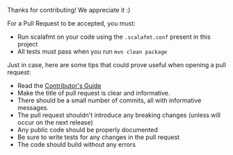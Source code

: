 Thanks for contributing! We appreciate it :) 

For a Pull Request to be accepted, you must:
- Run scalafmt on your code using the `.scalafmt.conf` present in this project
- All tests must pass when you run `mvn clean package` 

Just in case, here are some tips that could prove useful when opening a pull request:
- Read the [Contributor's Guide](CONTRIBUTING.md)
- Make the title of pull request is clear and informative. 
- There should be a small number of commits, all with informative messages. 
- The pull request shouldn't introduce any breaking changes (unless will occur on the next release) 
- Any public code should be properly documented 
- Be sure to write tests for any changes in the pull request
- The code should build without any errors 